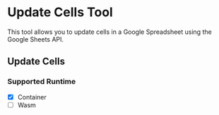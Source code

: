 # Update Cells Tool

This tool allows you to update cells in a Google Spreadsheet using the Google Sheets API.

## Update Cells

### Supported Runtime

- [x] Container
- [ ] Wasm 